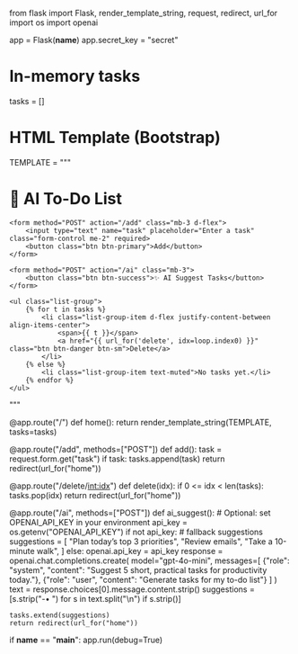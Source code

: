 from flask import Flask, render_template_string, request, redirect, url_for
import os
import openai

app = Flask(__name__)
app.secret_key = "secret"

# In-memory tasks
tasks = []

# HTML Template (Bootstrap)
TEMPLATE = """
<!DOCTYPE html>
<html>
<head>
    <title>AI To-Do List</title>
    <link rel="stylesheet" href="https://cdn.jsdelivr.net/npm/bootstrap@5.3.0/dist/css/bootstrap.min.css">
</head>
<body class="bg-light">
<div class="container py-5">
    <h1 class="mb-4">📝 AI To-Do List</h1>
    
    <form method="POST" action="/add" class="mb-3 d-flex">
        <input type="text" name="task" placeholder="Enter a task" class="form-control me-2" required>
        <button class="btn btn-primary">Add</button>
    </form>
    
    <form method="POST" action="/ai" class="mb-3">
        <button class="btn btn-success">✨ AI Suggest Tasks</button>
    </form>

    <ul class="list-group">
        {% for t in tasks %}
            <li class="list-group-item d-flex justify-content-between align-items-center">
                <span>{{ t }}</span>
                <a href="{{ url_for('delete', idx=loop.index0) }}" class="btn btn-danger btn-sm">Delete</a>
            </li>
        {% else %}
            <li class="list-group-item text-muted">No tasks yet.</li>
        {% endfor %}
    </ul>
</div>
</body>
</html>
"""

@app.route("/")
def home():
    return render_template_string(TEMPLATE, tasks=tasks)

@app.route("/add", methods=["POST"])
def add():
    task = request.form.get("task")
    if task:
        tasks.append(task)
    return redirect(url_for("home"))

@app.route("/delete/<int:idx>")
def delete(idx):
    if 0 <= idx < len(tasks):
        tasks.pop(idx)
    return redirect(url_for("home"))

@app.route("/ai", methods=["POST"])
def ai_suggest():
    # Optional: set OPENAI_API_KEY in your environment
    api_key = os.getenv("OPENAI_API_KEY")
    if not api_key:
        # fallback suggestions
        suggestions = [
            "Plan today’s top 3 priorities",
            "Review emails",
            "Take a 10-minute walk",
        ]
    else:
        openai.api_key = api_key
        response = openai.chat.completions.create(
            model="gpt-4o-mini",
            messages=[
                {"role": "system", "content": "Suggest 5 short, practical tasks for productivity today."},
                {"role": "user", "content": "Generate tasks for my to-do list"}
            ]
        )
        text = response.choices[0].message.content.strip()
        suggestions = [s.strip("-• ") for s in text.split("\n") if s.strip()]

    tasks.extend(suggestions)
    return redirect(url_for("home"))

if __name__ == "__main__":
    app.run(debug=True)

